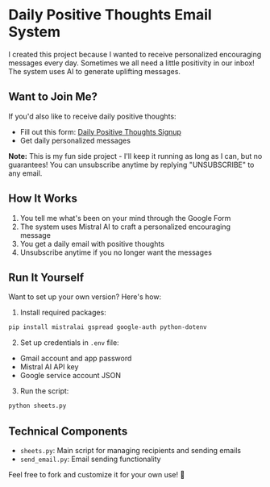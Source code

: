 # Daily Positive Thoughts Email System

I created this project because I wanted to receive personalized encouraging messages every day. Sometimes we all need a little positivity in our inbox! The system uses AI to generate uplifting messages.

## Want to Join Me?

If you'd also like to receive daily positive thoughts:
- Fill out this form: [Daily Positive Thoughts Signup](https://forms.gle/SzCf7zVF5KtvndNh6)
- Get daily personalized messages

**Note:** This is my fun side project - I'll keep it running as long as I can, but no guarantees! You can unsubscribe anytime by replying "UNSUBSCRIBE" to any email.

## How It Works

1. You tell me what's been on your mind through the Google Form
2. The system uses Mistral AI to craft a personalized encouraging message
3. You get a daily email with positive thoughts
4. Unsubscribe anytime if you no longer want the messages

## Run It Yourself

Want to set up your own version? Here's how:

1. Install required packages:

```bash
pip install mistralai gspread google-auth python-dotenv
```

2. Set up credentials in `.env` file:
- Gmail account and app password
- Mistral AI API key
- Google service account JSON

3. Run the script:

```bash
python sheets.py
```

## Technical Components

- `sheets.py`: Main script for managing recipients and sending emails
- `send_email.py`: Email sending functionality

Feel free to fork and customize it for your own use! 💌

    